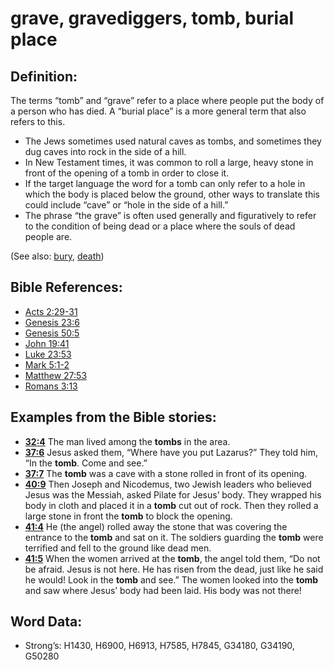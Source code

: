 # grave, gravediggers, tomb, burial place

## Definition:

The terms “tomb” and “grave” refer to a place where people put the body of a person who has died. A “burial place” is a more general term that also refers to this.

* The Jews sometimes used natural caves as tombs, and sometimes they dug caves into rock in the side of a hill.
* In New Testament times, it was common to roll a large, heavy stone in front of the opening of a tomb in order to close it.
* If the target language the word for a tomb can only refer to a hole in which the body is placed below the ground, other ways to translate this could include “cave” or “hole in the side of a hill.”
* The phrase “the grave” is often used generally and figuratively to refer to the condition of being dead or a place where the souls of dead people are.

(See also: [bury](../other/bury.md), [death](../other/death.md))

## Bible References:

* [Acts 2:29-31](rc://en/tn/help/act/02/29)
* [Genesis 23:6](rc://en/tn/help/gen/23/06)
* [Genesis 50:5](rc://en/tn/help/gen/50/05)
* [John 19:41](rc://en/tn/help/jhn/19/41)
* [Luke 23:53](rc://en/tn/help/luk/23/53)
* [Mark 5:1-2](rc://en/tn/help/mrk/05/01)
* [Matthew 27:53](rc://en/tn/help/mat/27/53)
* [Romans 3:13](rc://en/tn/help/rom/03/13)

## Examples from the Bible stories:

* __[32:4](rc://en/tn/help/obs/32/04)__ The man lived among the __tombs__ in the area.
* __[37:6](rc://en/tn/help/obs/37/06)__ Jesus asked them, “Where have you put Lazarus?” They told him, “In the __tomb__. Come and see.”
* __[37:7](rc://en/tn/help/obs/37/07)__ The __tomb__ was a cave with a stone rolled in front of its opening.
* __[40:9](rc://en/tn/help/obs/40/09)__ Then Joseph and Nicodemus, two Jewish leaders who believed Jesus was the Messiah, asked Pilate for Jesus’ body. They wrapped his body in cloth and placed it in a __tomb__ cut out of rock. Then they rolled a large stone in front the __tomb__ to block the opening.
* __[41:4](rc://en/tn/help/obs/41/04)__ He (the angel) rolled away the stone that was covering the entrance to the __tomb__ and sat on it. The soldiers guarding the __tomb__ were terrified and fell to the ground like dead men.
* __[41:5](rc://en/tn/help/obs/41/05)__ When the women arrived at the __tomb__, the angel told them, “Do not be afraid. Jesus is not here. He has risen from the dead, just like he said he would! Look in the __tomb__ and see.” The women looked into the __tomb__ and saw where Jesus’ body had been laid. His body was not there!

## Word Data:

* Strong’s: H1430, H6900, H6913, H7585, H7845, G34180, G34190, G50280
